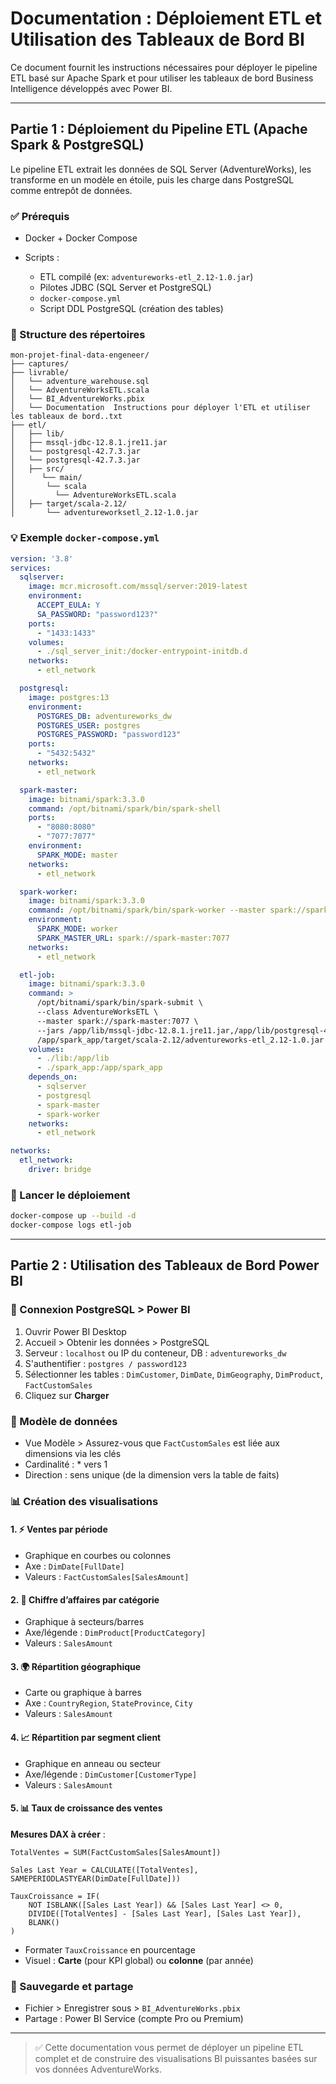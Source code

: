 # Documentation : Déploiement ETL et Utilisation des Tableaux de Bord BI

Ce document fournit les instructions nécessaires pour déployer le pipeline ETL basé sur Apache Spark et pour utiliser les tableaux de bord Business Intelligence développés avec Power BI.

---

## Partie 1 : Déploiement du Pipeline ETL (Apache Spark & PostgreSQL)

Le pipeline ETL extrait les données de SQL Server (AdventureWorks), les transforme en un modèle en étoile, puis les charge dans PostgreSQL comme entrepôt de données.

### ✅ Prérequis

* Docker + Docker Compose
* Scripts :

  * ETL compilé (ex: `adventureworks-etl_2.12-1.0.jar`)
  * Pilotes JDBC (SQL Server et PostgreSQL)
  * `docker-compose.yml`
  * Script DDL PostgreSQL (création des tables)

### 📁 Structure des répertoires

```
mon-projet-final-data-engeneer/
├── captures/
├── livrable/
│   └── adventure_warehouse.sql
│   └── AdventureWorksETL.scala
│   └── BI_AdventureWorks.pbix
│   └── Documentation  Instructions pour déployer l'ETL et utiliser les tableaux de bord..txt 
├── etl/
│   ├── lib/
│   ├── mssql-jdbc-12.8.1.jre11.jar
│   └── postgresql-42.7.3.jar
│   └── postgresql-42.7.3.jar
│   ├── src/
│      └── main/
│       └── scala
│         └── AdventureWorksETL.scala
│   ├── target/scala-2.12/
│       └── adventureworksetl_2.12-1.0.jar
```

### 💡 Exemple `docker-compose.yml`

```yaml
version: '3.8'
services:
  sqlserver:
    image: mcr.microsoft.com/mssql/server:2019-latest
    environment:
      ACCEPT_EULA: Y
      SA_PASSWORD: "password123?"
    ports:
      - "1433:1433"
    volumes:
      - ./sql_server_init:/docker-entrypoint-initdb.d
    networks:
      - etl_network

  postgresql:
    image: postgres:13
    environment:
      POSTGRES_DB: adventureworks_dw
      POSTGRES_USER: postgres
      POSTGRES_PASSWORD: "password123"
    ports:
      - "5432:5432"
    networks:
      - etl_network

  spark-master:
    image: bitnami/spark:3.3.0
    command: /opt/bitnami/spark/bin/spark-shell
    ports:
      - "8080:8080"
      - "7077:7077"
    environment:
      SPARK_MODE: master
    networks:
      - etl_network

  spark-worker:
    image: bitnami/spark:3.3.0
    command: /opt/bitnami/spark/bin/spark-worker --master spark://spark-master:7077
    environment:
      SPARK_MODE: worker
      SPARK_MASTER_URL: spark://spark-master:7077
    networks:
      - etl_network

  etl-job:
    image: bitnami/spark:3.3.0
    command: >
      /opt/bitnami/spark/bin/spark-submit \
      --class AdventureWorksETL \
      --master spark://spark-master:7077 \
      --jars /app/lib/mssql-jdbc-12.8.1.jre11.jar,/app/lib/postgresql-42.7.3.jar \
      /app/spark_app/target/scala-2.12/adventureworks-etl_2.12-1.0.jar
    volumes:
      - ./lib:/app/lib
      - ./spark_app:/app/spark_app
    depends_on:
      - sqlserver
      - postgresql
      - spark-master
      - spark-worker
    networks:
      - etl_network

networks:
  etl_network:
    driver: bridge
```

### 🚀 Lancer le déploiement

```bash
docker-compose up --build -d
docker-compose logs etl-job
```

---

## Partie 2 : Utilisation des Tableaux de Bord Power BI

### 📂 Connexion PostgreSQL > Power BI

1. Ouvrir Power BI Desktop
2. Accueil > Obtenir les données > PostgreSQL
3. Serveur : `localhost` ou IP du conteneur, DB : `adventureworks_dw`
4. S'authentifier : `postgres / password123`
5. Sélectionner les tables : `DimCustomer`, `DimDate`, `DimGeography`, `DimProduct`, `FactCustomSales`
6. Cliquez sur **Charger**

### 🔄 Modèle de données

* Vue Modèle > Assurez-vous que `FactCustomSales` est liée aux dimensions via les clés
* Cardinalité : \* vers 1
* Direction : sens unique (de la dimension vers la table de faits)

### 📊 Création des visualisations

#### 1. ⚡ Ventes par période

* Graphique en courbes ou colonnes
* Axe : `DimDate[FullDate]`
* Valeurs : `FactCustomSales[SalesAmount]`

#### 2. 🌟 Chiffre d’affaires par catégorie

* Graphique à secteurs/barres
* Axe/légende : `DimProduct[ProductCategory]`
* Valeurs : `SalesAmount`

#### 3. 🌍 Répartition géographique

* Carte ou graphique à barres
* Axe : `CountryRegion`, `StateProvince`, `City`
* Valeurs : `SalesAmount`

#### 4. 📈 Répartition par segment client

* Graphique en anneau ou secteur
* Axe/légende : `DimCustomer[CustomerType]`
* Valeurs : `SalesAmount`

#### 5. 📊 Taux de croissance des ventes

**Mesures DAX à créer** :

```DAX
TotalVentes = SUM(FactCustomSales[SalesAmount])

Sales Last Year = CALCULATE([TotalVentes], SAMEPERIODLASTYEAR(DimDate[FullDate]))

TauxCroissance = IF(
    NOT ISBLANK([Sales Last Year]) && [Sales Last Year] <> 0,
    DIVIDE([TotalVentes] - [Sales Last Year], [Sales Last Year]),
    BLANK()
)
```

* Formater `TauxCroissance` en pourcentage
* Visuel : **Carte** (pour KPI global) ou **colonne** (par année)

### 🔖 Sauvegarde et partage

* Fichier > Enregistrer sous > `BI_AdventureWorks.pbix`
* Partage : Power BI Service (compte Pro ou Premium)

---

> ✅ Cette documentation vous permet de déployer un pipeline ETL complet et de construire des visualisations BI puissantes basées sur vos données AdventureWorks.
